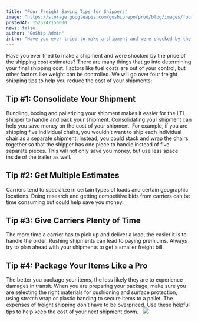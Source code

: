 ```yaml
---
title: "Four Freight Saving Tips for Shippers"
image: "https://storage.googleapis.com/goshiprepo/prod/blog/images/four-freight-saving-tips-for-shippers.jpg"
postedAt: 1525247156000
news: false
author: "GoShip Admin"
intro: "Have you ever tried to make a shipment and were shocked by the price of the shipping cost estimates? There are many things that go into determining your final shipping cost. Factors like fuel costs are out of your control, but other factors like weight can be controlled. We will go over four freight shipping tips to help you reduce the cost of your shipments: \n\nTip #1: Consolidate Your Shipment\n-\n\nBundling, boxing and palletizing your shipment makes it easier for the LTL shipper to handle and pack your ship"
---
```

Have you ever tried to make a shipment and were shocked by the price of the shipping cost estimates? There are many things that go into determining your final shipping cost. Factors like fuel costs are out of your control, but other factors like weight can be controlled. We will go over four freight shipping tips to help you reduce the cost of your shipments:

Tip #1: Consolidate Your Shipment
---------------------------------

Bundling, boxing and palletizing your shipment makes it easier for the LTL shipper to handle and pack your shipment. Consolidating your shipment can help you save money on the cost of your shipment. For example, if you are shipping five individual chairs, you wouldn’t want to ship each individual chair as a separate shipment. Instead, you could stack and wrap the chairs together so that the shipper has one piece to handle instead of five separate pieces. This will not only save you money, but use less space inside of the trailer as well.

Tip #2: Get Multiple Estimates
------------------------------

Carriers tend to specialize in certain types of loads and certain geographic locations. Doing research and getting competitive bids from carriers can be time consuming but could help save you money.

Tip #3: Give Carriers Plenty of Time
------------------------------------

The more time a carrier has to pick up and deliver a load, the easier it is to handle the order. Rushing shipments can lead to paying premiums. Always try to plan ahead with your shipments to get a smaller freight bill.

Tip #4: Package Your Items Like a Pro
-------------------------------------

The better you package your items, the less likely they are to experience damages in transit. When you are preparing your package, make sure you are selecting the right materials for cushioning and surface protection, using stretch wrap or plastic banding to secure items to a pallet. The expenses of freight shipping don’t have to be overpriced. Use these helpful tips to help keep the cost of your next shipment down.   [![](https://www.goship.com/wp-content/uploads/2021/02/1ace89b4-fe28-40ff-a2a7-4cddc60fc9ec.png)](https://www.goship.com/)
